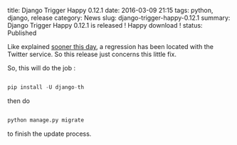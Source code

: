 title: Django Trigger Happy 0.12.1
date: 2016-03-09 21:15
tags: python, django, release
category: News
slug: django-trigger-happy-0.12.1
summary: Django Trigger Happy 0.12.1 is released ! Happy download !
status: Published


Like explained [sooner this day](django-trigger-happy-0.12.0-regression.html), a regression has been located with the Twitter service. So this release just concerns this little fix.


So, this will do the job :

```python

pip install -U django-th

```
then do

```python 

python manage.py migrate

```

to finish the update process.
